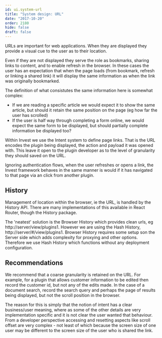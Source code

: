 ```yaml
---
id: ui.system-url
title: "System design: URL"
date: "2017-10-20"
order: 2180
hide: false
draft: false
---
```


URLs are important for web applications. When they are displayed they provide a visual cue to the user as to their location.

Even if they are not displayed they serve the role as bookmarks, sharing links to content, and to enable refresh in the browser. In these cases the user has an expectation that when the page loads (from bookmark, refresh or linking a shared link) it will display the same information as when the link was originally bookmarked.

The definition of what consistutes the same information here is somewhat complex:

* If we are reading a specific article we would expect it to show the same article, but should it retain the same position on the page (eg how far the user has scrolled)
* If the user is half way through completing a form online, we would expect the same form to be displayed, but should partially complete information be displayed too?

Within Invest we use the Intent system to define page links. That is the URL encodes the plugin being displayed, the action and payload it was opened with. This leave it open to the plugin developer as to the level of granularity they should saved on the URL.

Ignoring authentication flows, when the user refreshes or opens a link, the Invest framework behaves in the same manner is would if it has navigated to that page via an click from another plugin.

## History

Management of location within the browser, ie the URL, is handled by the History API. There are many implementations of this available in React Router, though the History package.

The 'neatest' solution is the Browser History which provides clean urls, eg http://server/view/plugins1. However we are using the Hash History, http://server/#/view/plugins1. Browser History requires some setup son the Server side which adds complexity for proxying and other options. Therefore we use Hash History which functions without any deployment configuration.

## Recommendations

We recommend that a coarse granularity is retained on the URL. For example, for a plugin that allows customer information to be edited then record the customer id, but not any of the edits made. In the case of a document search, record the search query and perhaps the page of results being displayed, but not the scroll position in the browser.

The reason for this is simply that the notion of intent has a clear business/user meaning, where as some of the other details are very implementation specific and it is not clear the user wanted that behaviour. From a developer perspective accessing and resetting aspects like scroll offset are very complex - not least of which because the screen size of one user may be different to the screen size of the user who is shared the link.




